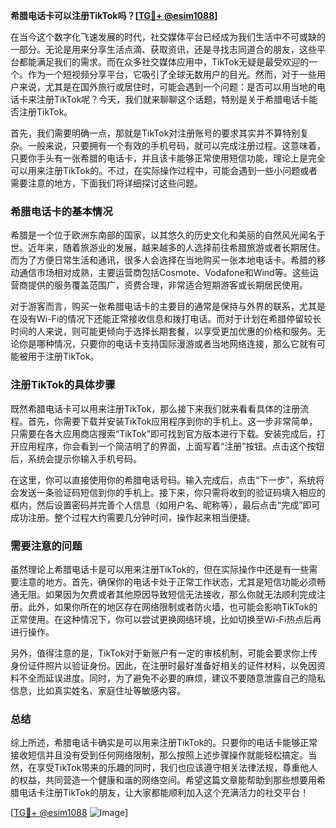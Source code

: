 **希腊电话卡可以注册TikTok吗？[[TG💪+ @esim1088](https://t.me/s/esim1088)]**

在当今这个数字化飞速发展的时代，社交媒体平台已经成为我们生活中不可或缺的一部分。无论是用来分享生活点滴、获取资讯，还是寻找志同道合的朋友，这些平台都能满足我们的需求。而在众多社交媒体应用中，TikTok无疑是最受欢迎的一个。作为一个短视频分享平台，它吸引了全球无数用户的目光。然而，对于一些用户来说，尤其是在国外旅行或居住时，可能会遇到一个问题：是否可以用当地的电话卡来注册TikTok呢？今天，我们就来聊聊这个话题，特别是关于希腊电话卡能否注册TikTok。

首先，我们需要明确一点，那就是TikTok对注册账号的要求其实并不算特别复杂。一般来说，只要拥有一个有效的手机号码，就可以完成注册过程。这意味着，只要你手头有一张希腊的电话卡，并且该卡能够正常使用短信功能，理论上是完全可以用来注册TikTok的。不过，在实际操作过程中，可能会遇到一些小问题或者需要注意的地方，下面我们将详细探讨这些问题。

### 希腊电话卡的基本情况

希腊是一个位于欧洲东南部的国家，以其悠久的历史文化和美丽的自然风光闻名于世。近年来，随着旅游业的发展，越来越多的人选择前往希腊旅游或者长期居住。而为了方便日常生活和通讯，很多人会选择在当地购买一张本地电话卡。希腊的移动通信市场相对成熟，主要运营商包括Cosmote、Vodafone和Wind等。这些运营商提供的服务覆盖范围广，资费合理，非常适合短期游客或长期居民使用。

对于游客而言，购买一张希腊电话卡的主要目的通常是保持与外界的联系，尤其是在没有Wi-Fi的情况下还能正常接收信息和拨打电话。而对于计划在希腊停留较长时间的人来说，则可能更倾向于选择长期套餐，以享受更加优惠的价格和服务。无论你是哪种情况，只要你的电话卡支持国际漫游或者当地网络连接，那么它就有可能被用于注册TikTok。

### 注册TikTok的具体步骤

既然希腊电话卡可以用来注册TikTok，那么接下来我们就来看看具体的注册流程。首先，你需要下载并安装TikTok应用程序到你的手机上。这一步非常简单，只需要在各大应用商店搜索“TikTok”即可找到官方版本进行下载。安装完成后，打开应用程序，你会看到一个简洁明了的界面，上面写着“注册”按钮。点击这个按钮后，系统会提示你输入手机号码。

在这里，你可以直接使用你的希腊电话号码。输入完成后，点击“下一步”，系统将会发送一条验证码短信到你的手机上。接下来，你只需将收到的验证码填入相应的框内，然后设置密码并完善个人信息（如用户名、昵称等），最后点击“完成”即可成功注册。整个过程大约需要几分钟时间，操作起来相当便捷。

### 需要注意的问题

虽然理论上希腊电话卡是可以用来注册TikTok的，但在实际操作中还是有一些需要注意的地方。首先，确保你的电话卡处于正常工作状态，尤其是短信功能必须畅通无阻。如果因为欠费或者其他原因导致短信无法接收，那么你就无法顺利完成注册。此外，如果你所在的地区存在网络限制或者防火墙，也可能会影响TikTok的正常使用。在这种情况下，你可以尝试更换网络环境，比如切换至Wi-Fi热点后再进行操作。

另外，值得注意的是，TikTok对于新账户有一定的审核机制，可能会要求你上传身份证件照片以验证身份。因此，在注册时最好准备好相关的证件材料，以免因资料不全而延误进度。同时，为了避免不必要的麻烦，建议不要随意泄露自己的隐私信息，比如真实姓名、家庭住址等敏感内容。

### 总结

综上所述，希腊电话卡确实是可以用来注册TikTok的。只要你的电话卡能够正常接收短信并且没有受到任何网络限制，那么按照上述步骤操作就能轻松搞定。当然，在享受TikTok带来的乐趣的同时，我们也应该遵守相关法律法规，尊重他人的权益，共同营造一个健康和谐的网络空间。希望这篇文章能帮助到那些想要用希腊电话卡注册TikTok的朋友，让大家都能顺利加入这个充满活力的社交平台！

[[TG💪+ @esim1088](https://t.me/s/esim1088) ![Image](https://i.postimg.cc/4NQfJmqS/Snipaste-2025-05-13-00-14-12.png)]